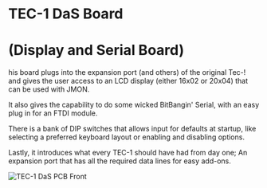 # TEC-1 DaS Board
<H1>(Display and Serial Board)</h1>

his board plugs into the expansion port (and others) of the original Tec-! and gives the user access to an LCD display (either 16x02 or 20x04) that can be used with JMON.

It also gives the capability to do some wicked BitBangin' Serial, with an easy plug in for an FTDI module.

There is a bank of DIP switches that allows input for defaults at startup, like selecting a preferred keyboard layout or enabling and disabling options.

Lastly, it introduces what every TEC-1 should have had from day one; An expansion port that has all the required data lines for easy add-ons.

![TEC-1 DaS PCB Front](https://user-images.githubusercontent.com/13119623/128989004-c792bedd-628d-48d9-9794-fe24c0605645.JPG)
